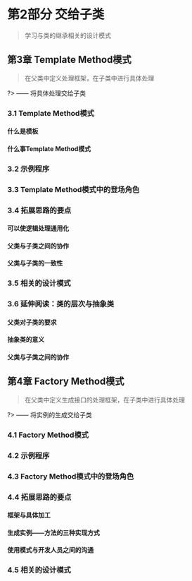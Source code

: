 # 第2部分 交给子类

> 学习与类的继承相关的设计模式

## 第3章 Template Method模式

> 在父类中定义处理框架，在子类中进行具体处理

?> —— 将具体处理交给子类

### 3.1 Template Method模式

#### 什么是模板

#### 什么事Template Method模式

### 3.2 示例程序

### 3.3 Template Method模式中的登场角色

### 3.4 拓展思路的要点

#### 可以使逻辑处理通用化

#### 父类与子类之间的协作

#### 父类与子类的一致性

### 3.5 相关的设计模式

### 3.6 延伸阅读：类的层次与抽象类

#### 父类对子类的要求

#### 抽象类的意义

#### 父类与子类之间的协作

## 第4章 Factory Method模式

> 在父类中定义生成接口的处理框架，在子类中进行具体处理

?> —— 将实例的生成交给子类

### 4.1 Factory Method模式

### 4.2 示例程序

### 4.3 Factory Method模式中的登场角色

### 4.4 拓展思路的要点

#### 框架与具体加工

#### 生成实例——方法的三种实现方式

#### 使用模式与开发人员之间的沟通

### 4.5 相关的设计模式